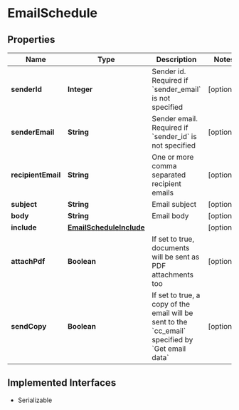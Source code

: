 

# EmailSchedule


## Properties

Name | Type | Description | Notes
------------ | ------------- | ------------- | -------------
**senderId** | **Integer** | Sender id. Required if &#x60;sender_email&#x60; is not specified |  [optional]
**senderEmail** | **String** | Sender email. Required if &#x60;sender_id&#x60; is not specified |  [optional]
**recipientEmail** | **String** | One or more comma separated recipient emails |  [optional]
**subject** | **String** | Email subject |  [optional]
**body** | **String** | Email body |  [optional]
**include** | [**EmailScheduleInclude**](EmailScheduleInclude.md) |  |  [optional]
**attachPdf** | **Boolean** | If set to true, documents will be sent as PDF attachments too |  [optional]
**sendCopy** | **Boolean** | If set to true, a copy of the email will be sent to the &#x60;cc_email&#x60; specified by &#x60;Get email data&#x60; |  [optional]


## Implemented Interfaces

* Serializable


